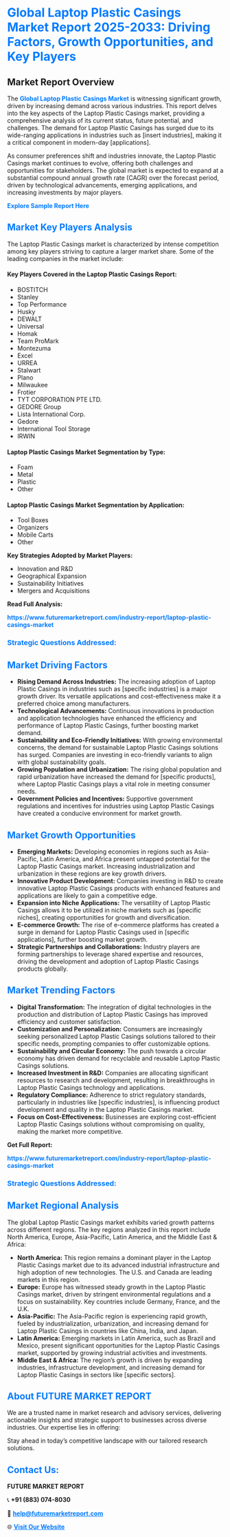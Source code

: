 <h1 style="color: #007BFF;">Global Laptop Plastic Casings Market Report 2025-2033: Driving Factors, Growth Opportunities, and Key Players</h1>

<section id="overview">
<h2>Market Report Overview</h2>
<p>The <a href="https://www.futuremarketreport.com/industry-report/laptop-plastic-casings-market" style="color: #007BFF; text-decoration: none;"><strong>Global Laptop Plastic Casings Market</strong></a> is witnessing significant growth, driven by increasing demand across various industries. This report delves into the key aspects of the Laptop Plastic Casings market, providing a comprehensive analysis of its current status, future potential, and challenges. The demand for Laptop Plastic Casings has surged due to its wide-ranging applications in industries such as [insert industries], making it a critical component in modern-day [applications].</p>
<p>As consumer preferences shift and industries innovate, the Laptop Plastic Casings market continues to evolve, offering both challenges and opportunities for stakeholders. The global market is expected to expand at a substantial compound annual growth rate (CAGR) over the forecast period, driven by technological advancements, emerging applications, and increasing investments by major players.</p>
</section>

<section id="overview">
<p><a href="https://www.futuremarketreport.com/request-sample/reportId=35313" style="color: #007BFF; text-decoration: none;"><strong>Explore Sample Report Here</strong></a></p>
</section>

<section id="key-players">
<h2 style="color: #007BFF;">Market Key Players Analysis</h2>
<p>The Laptop Plastic Casings market is characterized by intense competition among key players striving to capture a larger market share. Some of the leading companies in the market include:</p>
<h4>Key Players Covered in the Laptop Plastic Casings Report:</h4>
<ul><li>BOSTITCH</li><li>Stanley</li><li>Top Performance</li><li>Husky</li><li>DEWALT</li><li>Universal</li><li>Homak</li><li>Team ProMark</li><li>Montezuma</li><li>Excel</li><li>URREA</li><li>Stalwart</li><li>Plano</li><li>Milwaukee</li><li>Frotier</li><li>TYT CORPORATION PTE LTD.</li><li>GEDORE Group</li><li>Lista International Corp.</li><li>Gedore</li><li>International Tool Storage</li><li>IRWIN</li></ul>
<h4>Laptop Plastic Casings Market Segmentation by Type:</h4>
<ul><li>Foam</li><li>Metal</li><li>Plastic</li><li>Other</li></ul>

<h4>Laptop Plastic Casings Market Segmentation by Application:</h4>
<ul><li>Tool Boxes</li><li>Organizers</li><li>Mobile Carts</li><li>Other</li></ul>
<p><strong>Key Strategies Adopted by Market Players:</strong></p>
<ul>
<li>Innovation and R&D</li>
<li>Geographical Expansion</li>
<li>Sustainability Initiatives</li>
<li>Mergers and Acquisitions</li>
</ul>
</section>

<section>
<p><strong>Read Full Analysis: </strong></p><a href="https://www.futuremarketreport.com/industry-report/laptop-plastic-casings-market" style="color: #007BFF; text-decoration: none;"><strong>https://www.futuremarketreport.com/industry-report/laptop-plastic-casings-market</strong></a>
<h3 style="color: #007BFF;">Strategic Questions Addressed:</h3>
</section>

<section id="driving-factors">
<h2 style="color: #007BFF;">Market Driving Factors</h2>
<ul>
<li><strong>Rising Demand Across Industries:</strong> The increasing adoption of Laptop Plastic Casings in industries such as [specific industries] is a major growth driver. Its versatile applications and cost-effectiveness make it a preferred choice among manufacturers.</li>
<li><strong>Technological Advancements:</strong> Continuous innovations in production and application technologies have enhanced the efficiency and performance of Laptop Plastic Casings, further boosting market demand.</li>
<li><strong>Sustainability and Eco-Friendly Initiatives:</strong> With growing environmental concerns, the demand for sustainable Laptop Plastic Casings solutions has surged. Companies are investing in eco-friendly variants to align with global sustainability goals.</li>
<li><strong>Growing Population and Urbanization:</strong> The rising global population and rapid urbanization have increased the demand for [specific products], where Laptop Plastic Casings plays a vital role in meeting consumer needs.</li>
<li><strong>Government Policies and Incentives:</strong> Supportive government regulations and incentives for industries using Laptop Plastic Casings have created a conducive environment for market growth.</li>
</ul>
</section>

<section id="growth-opportunities">
<h2 style="color: #007BFF;">Market Growth Opportunities</h2>
<ul>
<li><strong>Emerging Markets:</strong> Developing economies in regions such as Asia-Pacific, Latin America, and Africa present untapped potential for the Laptop Plastic Casings market. Increasing industrialization and urbanization in these regions are key growth drivers.</li>
<li><strong>Innovative Product Development:</strong> Companies investing in R&D to create innovative Laptop Plastic Casings products with enhanced features and applications are likely to gain a competitive edge.</li>
<li><strong>Expansion into Niche Applications:</strong> The versatility of Laptop Plastic Casings allows it to be utilized in niche markets such as [specific niches], creating opportunities for growth and diversification.</li>
<li><strong>E-commerce Growth:</strong> The rise of e-commerce platforms has created a surge in demand for Laptop Plastic Casings used in [specific applications], further boosting market growth.</li>
<li><strong>Strategic Partnerships and Collaborations:</strong> Industry players are forming partnerships to leverage shared expertise and resources, driving the development and adoption of Laptop Plastic Casings products globally.</li>
</ul>
</section>

<section id="trending-factors">
<h2 style="color: #007BFF;">Market Trending Factors</h2>
<ul>
<li><strong>Digital Transformation:</strong> The integration of digital technologies in the production and distribution of Laptop Plastic Casings has improved efficiency and customer satisfaction.</li>
<li><strong>Customization and Personalization:</strong> Consumers are increasingly seeking personalized Laptop Plastic Casings solutions tailored to their specific needs, prompting companies to offer customizable options.</li>
<li><strong>Sustainability and Circular Economy:</strong> The push towards a circular economy has driven demand for recyclable and reusable Laptop Plastic Casings solutions.</li>
<li><strong>Increased Investment in R&D:</strong> Companies are allocating significant resources to research and development, resulting in breakthroughs in Laptop Plastic Casings technology and applications.</li>
<li><strong>Regulatory Compliance:</strong> Adherence to strict regulatory standards, particularly in industries like [specific industries], is influencing product development and quality in the Laptop Plastic Casings market.</li>
<li><strong>Focus on Cost-Effectiveness:</strong> Businesses are exploring cost-efficient Laptop Plastic Casings solutions without compromising on quality, making the market more competitive.</li>
</ul>
</section>

<section>
<p><strong>Get Full Report: </strong></p><a href="https://www.futuremarketreport.com/industry-report/laptop-plastic-casings-market" style="color: #007BFF; text-decoration: none;"><strong>https://www.futuremarketreport.com/industry-report/laptop-plastic-casings-market</strong></a>
<h3 style="color: #007BFF;">Strategic Questions Addressed:</h3>
</section>


<section id="regional-analysis">
<h2 style="color: #007BFF;">Market Regional Analysis</h2>
<p>The global Laptop Plastic Casings market exhibits varied growth patterns across different regions. The key regions analyzed in this report include North America, Europe, Asia-Pacific, Latin America, and the Middle East & Africa:</p>
<ul>
<li><strong>North America:</strong> This region remains a dominant player in the Laptop Plastic Casings market due to its advanced industrial infrastructure and high adoption of new technologies. The U.S. and Canada are leading markets in this region.</li>
<li><strong>Europe:</strong> Europe has witnessed steady growth in the Laptop Plastic Casings market, driven by stringent environmental regulations and a focus on sustainability. Key countries include Germany, France, and the U.K.</li>
<li><strong>Asia-Pacific:</strong> The Asia-Pacific region is experiencing rapid growth, fueled by industrialization, urbanization, and increasing demand for Laptop Plastic Casings in countries like China, India, and Japan.</li>
<li><strong>Latin America:</strong> Emerging markets in Latin America, such as Brazil and Mexico, present significant opportunities for the Laptop Plastic Casings market, supported by growing industrial activities and investments.</li>
<li><strong>Middle East & Africa:</strong> The region’s growth is driven by expanding industries, infrastructure development, and increasing demand for Laptop Plastic Casings in sectors like [specific sectors].</li>
</ul>
</section>

<footer>
<h2 style="color: #007BFF;">About FUTURE MARKET REPORT</h2>
<p>We are a trusted name in market research and advisory services, delivering actionable insights and strategic support to businesses across diverse industries. Our expertise lies in offering:</p>

<p>Stay ahead in today’s competitive landscape with our tailored research solutions.</p>

<h2 style="color: #007BFF;">Contact Us:</h2>
<p><strong>FUTURE MARKET REPORT</strong></p>
<p>📞 <strong>+91 (883) 074-8030</strong></p>
<p>📧 <strong><a href="mailto:help@futuremarketreport.com" style="color: #007BFF;">help@futuremarketreport.com</a></strong></p>
<p>🌐 <strong><a href="https://www.futuremarketreport.com/" style="color: #007BFF;">Visit Our Website</a></strong></p>
</footer>